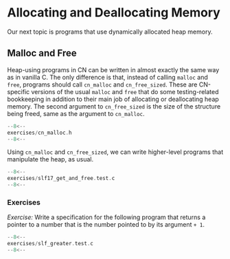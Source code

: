 # Allocating and Deallocating Memory

Our next topic is programs that use dynamically allocated heap memory.

## Malloc and Free

Heap-using programs in CN can be written in almost exactly the same
way as in vanilla C.  The only difference is that, instead of calling
`malloc` and `free`, programs should call `cn_malloc` and `cn_free_sized`.
These are CN-specific versions of the usual `malloc` and `free` that
do some testing-related bookkeeping in addition to their main job of
allocating or deallocating heap memory.  The second argument to
`cn_free_sized` is the size of the structure being freed, same as the
argument to `cn_malloc`.

```c title="exercises/cn_malloc.h"
--8<--
exercises/cn_malloc.h
--8<--
```

Using `cn_malloc` and `cn_free_sized`, we can write higher-level programs
that manipulate the heap, as usual.

```c title="exercises/slf17_get_and_free.test.c"
--8<--
exercises/slf17_get_and_free.test.c
--8<--
```


### Exercises

_Exercise:_ Write a specification for the following program that returns a
pointer to a number that is the number pointed to by its argument `+ 1`.

```c title="exercises/slf_greater.test.c"
--8<--
exercises/slf_greater.test.c
--8<--
```